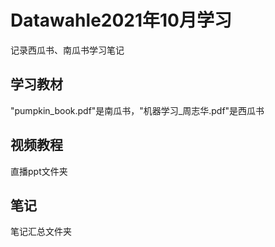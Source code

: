 # Datawahle2021年10月学习
记录西瓜书、南瓜书学习笔记

## 学习教材
"pumpkin_book.pdf"是南瓜书，"机器学习_周志华.pdf"是西瓜书

## 视频教程
直播ppt文件夹

## 笔记
笔记汇总文件夹